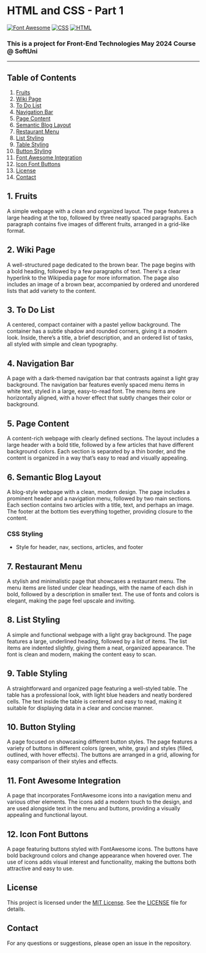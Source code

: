 # HTML and CSS - Part 1
[![Font Awesome](https://img.shields.io/badge/Font%20Awesome-005C7F.svg)](https://fontawesome.com/)
[![CSS](https://img.shields.io/badge/Made%20with-CSS-1572B6.svg)](https://developer.mozilla.org/en-US/docs/Web/CSS)
[![HTML](https://img.shields.io/badge/Made%20with-HTML-E34F26.svg)](https://developer.mozilla.org/en-US/docs/Web/HTML)
### This is a project for Front-End Technologies May 2024 Course @ SoftUni
---
## Table of Contents
1. [Fruits](#1-fruits)
2. [Wiki Page](#2-wiki-page)
3. [To Do List](#3-to-do-list)
4. [Navigation Bar](#4-navigation-bar)
5. [Page Content](#5-page-content)
6. [Semantic Blog Layout](#6-semantic-blog-layout)
7. [Restaurant Menu](#7-restaurant-menu)
8. [List Styling](#8-list-styling)
9. [Table Styling](#9-table-styling)
10. [Button Styling](#10-button-styling)
11. [Font Awesome Integration](#11-font-awesome-integration)
12. [Icon Font Buttons](#12-icon-font-buttons)
13. [License](#License)
14. [Contact](#Contact)

## 1. Fruits
A simple webpage with a clean and organized layout. The page features a large heading at the top, followed by three neatly spaced paragraphs. Each paragraph contains five images of different fruits, arranged in a grid-like format.

## 2. Wiki Page
A well-structured page dedicated to the brown bear. The page begins with a bold heading, followed by a few paragraphs of text. There's a clear hyperlink to the Wikipedia page for more information. The page also includes an image of a brown bear, accompanied by ordered and unordered lists that add variety to the content.

## 3. To Do List
A centered, compact container with a pastel yellow background. The container has a subtle shadow and rounded corners, giving it a modern look. Inside, there’s a title, a brief description, and an ordered list of tasks, all styled with simple and clean typography.

## 4. Navigation Bar
A page with a dark-themed navigation bar that contrasts against a light gray background. The navigation bar features evenly spaced menu items in white text, styled in a large, easy-to-read font. The menu items are horizontally aligned, with a hover effect that subtly changes their color or background.

## 5. Page Content
A content-rich webpage with clearly defined sections. The layout includes a large header with a bold title, followed by a few articles that have different background colors. Each section is separated by a thin border, and the content is organized in a way that’s easy to read and visually appealing.

## 6. Semantic Blog Layout
A blog-style webpage with a clean, modern design. The page includes a prominent header and a navigation menu, followed by two main sections. Each section contains two articles with a title, text, and perhaps an image. The footer at the bottom ties everything together, providing closure to the content.

### CSS Styling
- Style for header, nav, sections, articles, and footer

## 7. Restaurant Menu
A stylish and minimalistic page that showcases a restaurant menu. The menu items are listed under clear headings, with the name of each dish in bold, followed by a description in smaller text. The use of fonts and colors is elegant, making the page feel upscale and inviting.

## 8. List Styling
A simple and functional webpage with a light gray background. The page features a large, underlined heading, followed by a list of items. The list items are indented slightly, giving them a neat, organized appearance. The font is clean and modern, making the content easy to scan.

## 9. Table Styling
A straightforward and organized page featuring a well-styled table. The table has a professional look, with light blue headers and neatly bordered cells. The text inside the table is centered and easy to read, making it suitable for displaying data in a clear and concise manner.

## 10. Button Styling
A page focused on showcasing different button styles. The page features a variety of buttons in different colors (green, white, gray) and styles (filled, outlined, with hover effects). The buttons are arranged in a grid, allowing for easy comparison of their styles and effects.

## 11. Font Awesome Integration
A page that incorporates FontAwesome icons into a navigation menu and various other elements. The icons add a modern touch to the design, and are used alongside text in the menu and buttons, providing a visually appealing and functional layout.

## 12. Icon Font Buttons
A page featuring buttons styled with FontAwesome icons. The buttons have bold background colors and change appearance when hovered over. The use of icons adds visual interest and functionality, making the buttons both attractive and easy to use.

## License
This project is licensed under the [MIT License](LICENSE). See the [LICENSE](LICENSE) file for details.

## Contact
For any questions or suggestions, please open an issue in the repository.
